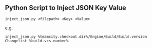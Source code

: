 ## Python Script to Inject JSON Key Value

`inject_json.py <filepath> <Key> <Value>`

e.g.

`inject_json.py %teamcity.checkout.dir%/Engine/Build/Build.version Changelist %build.vcs.number%`
